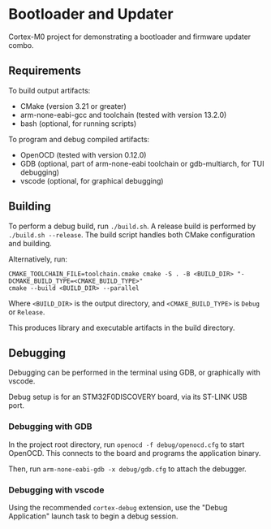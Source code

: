 # Bootloader and Updater

Cortex-M0 project for demonstrating a bootloader and firmware updater combo.

## Requirements

To build output artifacts:

- CMake (version 3.21 or greater)
- arm-none-eabi-gcc and toolchain (tested with version 13.2.0)
- bash (optional, for running scripts)

To program and debug compiled artifacts:

- OpenOCD (tested with version 0.12.0)
- GDB (optional, part of arm-none-eabi toolchain or gdb-multiarch, for TUI debugging)
- vscode (optional, for graphical debugging)

## Building

To perform a debug build, run `./build.sh`. A release build is performed by `./build.sh --release`.
The build script handles both CMake configuration and building.

Alternatively, run:
```
CMAKE_TOOLCHAIN_FILE=toolchain.cmake cmake -S . -B <BUILD_DIR> "-DCMAKE_BUILD_TYPE=<CMAKE_BUILD_TYPE>"
cmake --build <BUILD_DIR> --parallel
```
Where `<BUILD_DIR>` is the output directory, and `<CMAKE_BUILD_TYPE>` is `Debug` or `Release`.

This produces library and executable artifacts in the build directory.

## Debugging

Debugging can be performed in the terminal using GDB, or graphically with vscode.

Debug setup is for an STM32F0DISCOVERY board, via its ST-LINK USB port.

### Debugging with GDB

In the project root directory, run `openocd -f debug/openocd.cfg` to start OpenOCD. This connects
to the board and programs the application binary.

Then, run `arm-none-eabi-gdb -x debug/gdb.cfg` to attach the debugger.

### Debugging with vscode

Using the recommended `cortex-debug` extension, use the "Debug Application" launch task to begin a
debug session.
